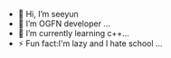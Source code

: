 - 👋 Hi, I’m seeyun
- 👀 I’m OGFN developer ...
- 🌱 I’m currently learning c++...
- ⚡ Fun fact:I'm lazy and I hate school ...

<!---
seeyundev/seeyundev is a ✨ special ✨ repository because its `README.md` (this file) appears on your GitHub profile.
You can click the Preview link to take a look at your changes.
--->
